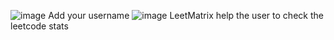 ![image](https://github.com/user-attachments/assets/5137575c-fbca-4ea2-83ab-5bf6e0ae1ca7)
Add your username 
![image](https://github.com/user-attachments/assets/0189146e-498e-4c16-a7a4-c69adbfcbb42)
LeetMatrix help the user to check the leetcode stats
